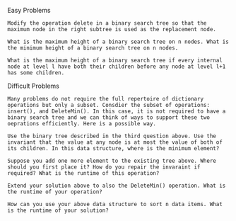 
Easy Problems

    Modify the operation delete in a binary search tree so that the maximum node in the right subtree is used as the replacement node.

    What is the maximum height of a binary search tree on n nodes. What is the minimum height of a binary search tree on n nodes.

    What is the maximum height of a binary search tree if every internal node at level l have both their children before any node at level l+1 has some children.

Difficult Problems

    Many problems do not require the full repertoire of dictionary operations but only a subset. Consdier the subset of operations: insert(), and DeleteMin(). In this case, it is not required to have a binary search tree and we can think of ways to support these two oeprations efficiently. Here is a possible way.

    Use the binary tree described in the third question above. Use the invariant that the value at any node is at most the value of both of its children. In this data structure, where is the minimum element?

    Suppose you add one more element to the existing tree above. Where should you first place it? How do you repair the invaraint if required? What is the runtime of this operation?

    Extend your solution above to also the DeleteMin() operation. What is the runtime of your operation?

    How can you use your above data structure to sort n data items. What is the runtime of your solution?


